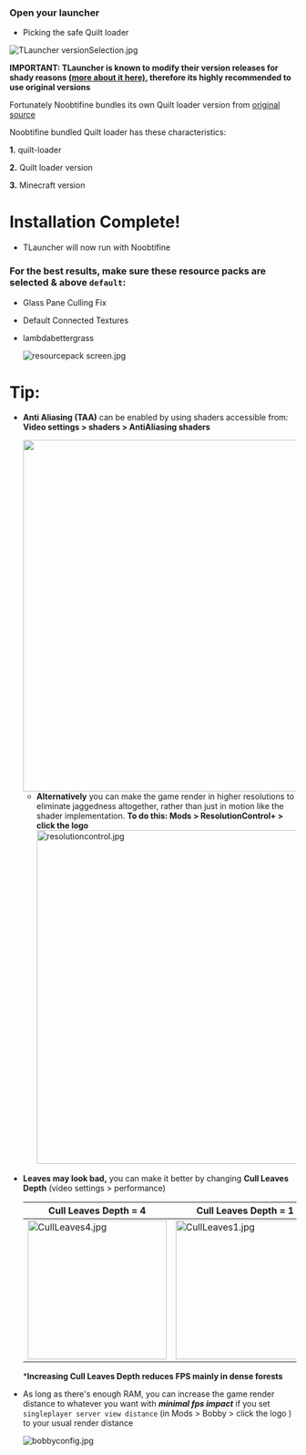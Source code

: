 ### Open your launcher

- Picking the safe Quilt loader

![TLauncher versionSelection.jpg](D:\minecraft\SKLauncher\Noobtifine%20development\Installer\Working%20directory\help%20assets\TLauncher%20versionSelection.jpg)

**IMPORTANT: TLauncher is known to modify their version releases for shady reasons [(more about it here)](https://www.hybrid-analysis.com/sample/d7060ec908f335408140325ee30884d20736b9216985321f7886d49bcbc48e75?environmentId=120), therefore its highly recommended to use original versions**

Fortunately Noobtifine bundles its own Quilt loader version from [original source](https://quiltmc.org/en/)

Noobtifine bundled Quilt loader has these characteristics:

**1.** quilt-loader

**2.** Quilt loader version

**3.** Minecraft version

# Installation Complete!

- TLauncher will now run with Noobtifine

### For the best results, make sure these resource packs are selected & above `default`:

- Glass Pane Culling Fix

- Default Connected Textures

- lambdabettergrass
  
  ![resourcepack screen.jpg](D:\minecraft\SKLauncher\Noobtifine%20development\Installer\Working%20directory\help%20assets\resourcepack%20screen.jpg)

# Tip:

- **Anti Aliasing (TAA)** can be enabled by using shaders accessible from: **Video settings > shaders > AntiAliasing shaders**
  
  <img src="file:///D:/minecraft/SKLauncher/Noobtifine%20development/Installer/Working%20directory/help%20assets/AAshader.jpg" title="" alt="" width="617">
  
  - **Alternatively** you can make the game render in higher resolutions to eliminate jaggedness altogether, rather than just in motion like the shader implementation. **To do this: Mods > ResolutionControl+ > click the logo**<img src="file:///D:/minecraft/SKLauncher/Noobtifine%20development/Installer/Working%20directory/help%20assets/resolutioncontrol.jpg" title="" alt="resolutioncontrol.jpg" width="585">

- **Leaves may look bad,** you can make it better by changing **Cull Leaves Depth** (video settings > performance)
  
  | Cull Leaves Depth = 4                                                                                                                                                        | Cull Leaves Depth = 1                                                                                                                                                        |
  | ---------------------------------------------------------------------------------------------------------------------------------------------------------------------------- | ---------------------------------------------------------------------------------------------------------------------------------------------------------------------------- |
  | <img src="file:///D:/minecraft/SKLauncher/Noobtifine%20development/Installer/Working%20directory/help%20assets/CullLeaves4.jpg" title="" alt="CullLeaves4.jpg" height="244"> | <img title="" src="file:///D:/minecraft/SKLauncher/Noobtifine%20development/Installer/Working%20directory/help%20assets/CullLeaves1.jpg" alt="CullLeaves1.jpg" height="244"> |
  
  ***Increasing Cull Leaves Depth reduces FPS mainly in dense forests**

- As long as there's enough RAM, you can increase the game render distance to whatever you want with ***minimal fps impact*** if you set  `singleplayer server view distance` (in Mods > Bobby > click the logo ) to your usual render distance 
  
  <img title="" src="file:///D:/minecraft/SKLauncher/Noobtifine%20development/Installer/Working%20directory/help%20assets/bobbyconfig.jpg" alt="bobbyconfig.jpg" data-align="inline"> 
